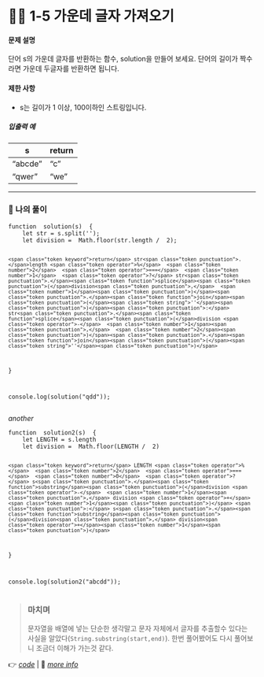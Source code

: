 <h1 id="👩‍💻-1-5-가운데-글자-가져오기">👩‍💻 1-5 가운데 글자 가져오기</h1>
<h4 id="문제-설명">문제 설명</h4>
<p>단어 s의 가운데 글자를 반환하는 함수, solution을 만들어 보세요. 단어의 길이가 짝수라면 가운데 두글자를 반환하면 됩니다.</p>
<h4 id="제한-사항">제한 사항</h4>
<ul>
<li>s는 길이가 1 이상, 100이하인 스트링입니다.</li>
</ul>
<h5 id="입출력-예">입출력 예</h5>

<table>
<thead>
<tr>
<th>s</th>
<th>return</th>
</tr>
</thead>
<tbody>
<tr>
<td>“abcde”</td>
<td>“c”</td>
</tr>
<tr>
<td>“qwer”</td>
<td>“we”</td>
</tr>
</tbody>
</table><hr>
<h3 id="👤-나의-풀이">👤 나의 풀이</h3>
<pre class=" language-javascript"><code class="prism  language-javascript"><span class="token keyword">function</span>  <span class="token function">solution</span><span class="token punctuation">(</span>s<span class="token punctuation">)</span>  <span class="token punctuation">{</span>
	<span class="token keyword">let</span> str <span class="token operator">=</span> s<span class="token punctuation">.</span><span class="token function">split</span><span class="token punctuation">(</span><span class="token string">''</span><span class="token punctuation">)</span><span class="token punctuation">;</span>
	<span class="token keyword">let</span> division <span class="token operator">=</span>  Math<span class="token punctuation">.</span><span class="token function">floor</span><span class="token punctuation">(</span>str<span class="token punctuation">.</span>length <span class="token operator">/</span>  <span class="token number">2</span><span class="token punctuation">)</span><span class="token punctuation">;</span>

	<span class="token keyword">return</span> str<span class="token punctuation">.</span>length <span class="token operator">%</span>  <span class="token number">2</span>  <span class="token operator">===</span>  <span class="token number">1</span>  <span class="token operator">?</span> str<span class="token punctuation">.</span><span class="token function">splice</span><span class="token punctuation">(</span>division<span class="token punctuation">,</span>  <span class="token number">1</span><span class="token punctuation">)</span><span class="token punctuation">.</span><span class="token function">join</span><span class="token punctuation">(</span><span class="token string">''</span><span class="token punctuation">)</span><span class="token punctuation">:</span> str<span class="token punctuation">.</span><span class="token function">splice</span><span class="token punctuation">(</span>division <span class="token operator">-</span>  <span class="token number">1</span><span class="token punctuation">,</span>  <span class="token number">2</span><span class="token punctuation">)</span><span class="token punctuation">.</span><span class="token function">join</span><span class="token punctuation">(</span><span class="token string">''</span><span class="token punctuation">)</span>
<span class="token punctuation">}</span>

console<span class="token punctuation">.</span><span class="token function">log</span><span class="token punctuation">(</span><span class="token function">solution</span><span class="token punctuation">(</span><span class="token string">"qdd"</span><span class="token punctuation">)</span><span class="token punctuation">)</span><span class="token punctuation">;</span>
</code></pre>
<p><em>another</em></p>
<pre class=" language-javascript"><code class="prism  language-javascript"><span class="token keyword">function</span>  <span class="token function">solution2</span><span class="token punctuation">(</span>s<span class="token punctuation">)</span>  <span class="token punctuation">{</span>
	<span class="token keyword">let</span> LENGTH <span class="token operator">=</span> s<span class="token punctuation">.</span>length
	<span class="token keyword">let</span> division <span class="token operator">=</span>  Math<span class="token punctuation">.</span><span class="token function">floor</span><span class="token punctuation">(</span>LENGTH <span class="token operator">/</span>  <span class="token number">2</span><span class="token punctuation">)</span>

	<span class="token keyword">return</span> LENGTH <span class="token operator">%</span>  <span class="token number">2</span>  <span class="token operator">===</span>  <span class="token number">0</span>  <span class="token operator">?</span> s<span class="token punctuation">.</span><span class="token function">substring</span><span class="token punctuation">(</span>division <span class="token operator">-</span>  <span class="token number">1</span><span class="token punctuation">,</span> division <span class="token operator">+</span>  <span class="token number">1</span><span class="token punctuation">)</span> <span class="token punctuation">:</span> s<span class="token punctuation">.</span><span class="token function">substring</span><span class="token punctuation">(</span>division<span class="token punctuation">,</span> division<span class="token operator">+</span><span class="token number">1</span><span class="token punctuation">)</span>
<span class="token punctuation">}</span>

console<span class="token punctuation">.</span><span class="token function">log</span><span class="token punctuation">(</span><span class="token function">solution2</span><span class="token punctuation">(</span><span class="token string">"abcdd"</span><span class="token punctuation">)</span><span class="token punctuation">)</span><span class="token punctuation">;</span>
</code></pre>
<blockquote>
<h3 id="마치며">마치며</h3>
<p>문자열을 배열에 넣는 단순한 생각말고 문자 자체에서 글자를 추출할수 있다는 사실을 알았다(<code>String.substring(start,end)</code>). 한번 풀어봤어도 다시 풀어보니 조금더 이해가 가는것 같다.</p>
</blockquote>
<p>👉 <a href="https://github.com/gay0ung/Algorithm/blob/master/PROGRAMMERS/LEVEL_01/%E2%9C%A8%20code-re/05_%EA%B0%80%EC%9A%B4%EB%8D%B0%20%EA%B8%80%EC%9E%90%20%EA%B0%80%EC%A0%B8%EC%98%A4%EA%B8%B0.html"><em>code</em></a> | 📝 <a href="https://github.com/gay0ung/TIL/blob/master/2020/07_JULY/0723.md"><em>more info</em></a></p>

